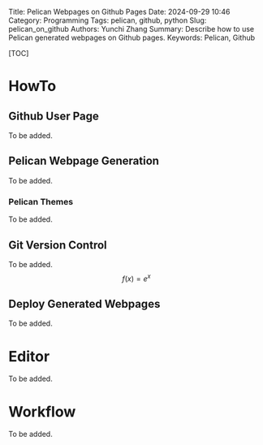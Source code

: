 Title: Pelican Webpages on Github Pages
Date: 2024-09-29 10:46
Category: Programming
Tags: pelican, github, python
Slug: pelican_on_github
Authors: Yunchi Zhang
Summary: Describe how to use Pelican generated webpages on Github pages.
Keywords: Pelican, Github

[TOC]

# HowTo

## Github User Page

To be added.

## Pelican Webpage Generation

To be added.

### Pelican Themes

To be added.

## Git Version Control

To be added.
$$ f(x)=e^x $$

## Deploy Generated Webpages

To be added.

# Editor

To be added.

# Workflow

To be added.
